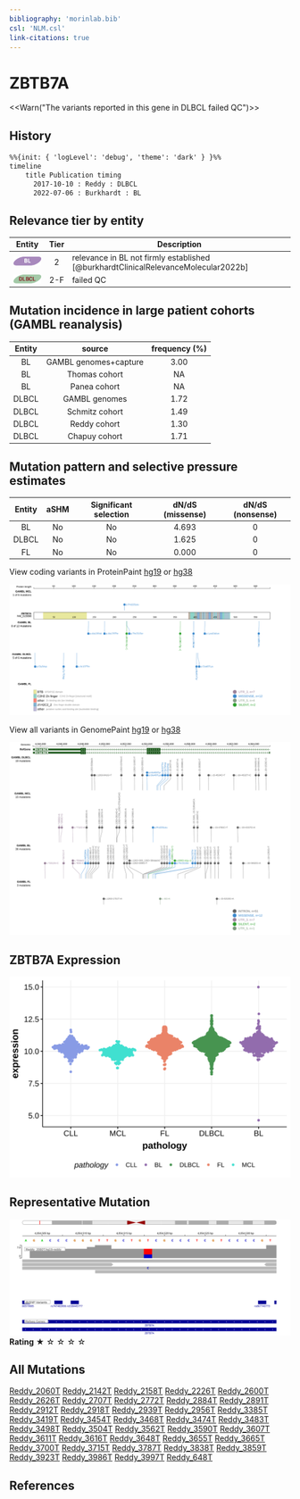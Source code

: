 ```yaml
---
bibliography: 'morinlab.bib'
csl: 'NLM.csl'
link-citations: true
---
```

# ZBTB7A

<<Warn("The variants reported in this gene in DLBCL failed QC")>>

## History

```mermaid
%%{init: { 'logLevel': 'debug', 'theme': 'dark' } }%%
timeline
    title Publication timing
      2017-10-10 : Reddy : DLBCL
      2022-07-06 : Burkhardt : BL
```

## Relevance tier by entity

|Entity|Tier|Description                              |
|:------:|:----:|-----------------------------------------|
|![BL](images/icons/BL_tier2.png)    |2   |relevance in BL not firmly established   [@burkhardtClinicalRelevanceMolecular2022b]|
|![DLBCL](images/icons/DLBCL_tier2.png) |2-F   |failed QC|

## Mutation incidence in large patient cohorts (GAMBL reanalysis)

|Entity|source               |frequency (%)|
|:------:|:---------------------:|:-------------:|
|BL    |GAMBL genomes+capture|3.00         |
|BL    |Thomas cohort        |  NA         |
|BL    |Panea cohort         |  NA         |
|DLBCL |GAMBL genomes        |1.72         |
|DLBCL |Schmitz cohort       |1.49         |
|DLBCL |Reddy cohort         |1.30         |
|DLBCL |Chapuy cohort        |1.71         |

## Mutation pattern and selective pressure estimates

|Entity|aSHM|Significant selection|dN/dS (missense)|dN/dS (nonsense)|
|:------:|:----:|:---------------------:|:----------------:|:----------------:|
|BL    |No  |No                   |4.693           |0               |
|DLBCL |No  |No                   |1.625           |0               |
|FL    |No  |No                   |0.000           |0               |




View coding variants in ProteinPaint [hg19](https://morinlab.github.io/LLMPP/GAMBL/ZBTB7A_protein.html)  or [hg38](https://morinlab.github.io/LLMPP/GAMBL/ZBTB7A_protein_hg38.html)

![](images/proteinpaint/ZBTB7A_NM_015898.svg)

View all variants in GenomePaint [hg19](https://morinlab.github.io/LLMPP/GAMBL/ZBTB7A.html)  or [hg38](https://morinlab.github.io/LLMPP/GAMBL/ZBTB7A_hg38.html)

![](images/proteinpaint/ZBTB7A.svg)

## ZBTB7A Expression
![](images/gene_expression/ZBTB7A_by_pathology.svg)
<!-- ORIGIN: reddyGeneticFunctionalDrivers2017 -->
<!-- BL: burkhardtClinicalRelevanceMolecular2022b -->
<!-- DLBCL: reddyGeneticFunctionalDrivers2017 -->

## Representative Mutation

![](primary/Reddy_ZBTB7A.svg)
**Rating**
&starf; &star; &star; &star; &star;

## All Mutations

[Reddy_2060T](https://www.bcgsc.ca/downloads/morinlab/GAMBL/Reddy/igv_reports/Reddy_2060T.html)
[Reddy_2142T](https://www.bcgsc.ca/downloads/morinlab/GAMBL/Reddy/igv_reports/Reddy_2142T.html)
[Reddy_2158T](https://www.bcgsc.ca/downloads/morinlab/GAMBL/Reddy/igv_reports/Reddy_2158T.html)
[Reddy_2226T](https://www.bcgsc.ca/downloads/morinlab/GAMBL/Reddy/igv_reports/Reddy_2226T.html)
[Reddy_2600T](https://www.bcgsc.ca/downloads/morinlab/GAMBL/Reddy/igv_reports/Reddy_2600T.html)
[Reddy_2626T](https://www.bcgsc.ca/downloads/morinlab/GAMBL/Reddy/igv_reports/Reddy_2626T.html)
[Reddy_2707T](https://www.bcgsc.ca/downloads/morinlab/GAMBL/Reddy/igv_reports/Reddy_2707T.html)
[Reddy_2772T](https://www.bcgsc.ca/downloads/morinlab/GAMBL/Reddy/igv_reports/Reddy_2772T.html)
[Reddy_2884T](https://www.bcgsc.ca/downloads/morinlab/GAMBL/Reddy/igv_reports/Reddy_2884T.html)
[Reddy_2891T](https://www.bcgsc.ca/downloads/morinlab/GAMBL/Reddy/igv_reports/Reddy_2891T.html)
[Reddy_2912T](https://www.bcgsc.ca/downloads/morinlab/GAMBL/Reddy/igv_reports/Reddy_2912T.html)
[Reddy_2918T](https://www.bcgsc.ca/downloads/morinlab/GAMBL/Reddy/igv_reports/Reddy_2918T.html)
[Reddy_2939T](https://www.bcgsc.ca/downloads/morinlab/GAMBL/Reddy/igv_reports/Reddy_2939T.html)
[Reddy_2956T](https://www.bcgsc.ca/downloads/morinlab/GAMBL/Reddy/igv_reports/Reddy_2956T.html)
[Reddy_3385T](https://www.bcgsc.ca/downloads/morinlab/GAMBL/Reddy/igv_reports/Reddy_3385T.html)
[Reddy_3419T](https://www.bcgsc.ca/downloads/morinlab/GAMBL/Reddy/igv_reports/Reddy_3419T.html)
[Reddy_3454T](https://www.bcgsc.ca/downloads/morinlab/GAMBL/Reddy/igv_reports/Reddy_3454T.html)
[Reddy_3468T](https://www.bcgsc.ca/downloads/morinlab/GAMBL/Reddy/igv_reports/Reddy_3468T.html)
[Reddy_3474T](https://www.bcgsc.ca/downloads/morinlab/GAMBL/Reddy/igv_reports/Reddy_3474T.html)
[Reddy_3483T](https://www.bcgsc.ca/downloads/morinlab/GAMBL/Reddy/igv_reports/Reddy_3483T.html)
[Reddy_3498T](https://www.bcgsc.ca/downloads/morinlab/GAMBL/Reddy/igv_reports/Reddy_3498T.html)
[Reddy_3504T](https://www.bcgsc.ca/downloads/morinlab/GAMBL/Reddy/igv_reports/Reddy_3504T.html)
[Reddy_3562T](https://www.bcgsc.ca/downloads/morinlab/GAMBL/Reddy/igv_reports/Reddy_3562T.html)
[Reddy_3590T](https://www.bcgsc.ca/downloads/morinlab/GAMBL/Reddy/igv_reports/Reddy_3590T.html)
[Reddy_3607T](https://www.bcgsc.ca/downloads/morinlab/GAMBL/Reddy/igv_reports/Reddy_3607T.html)
[Reddy_3611T](https://www.bcgsc.ca/downloads/morinlab/GAMBL/Reddy/igv_reports/Reddy_3611T.html)
[Reddy_3616T](https://www.bcgsc.ca/downloads/morinlab/GAMBL/Reddy/igv_reports/Reddy_3616T.html)
[Reddy_3648T](https://www.bcgsc.ca/downloads/morinlab/GAMBL/Reddy/igv_reports/Reddy_3648T.html)
[Reddy_3655T](https://www.bcgsc.ca/downloads/morinlab/GAMBL/Reddy/igv_reports/Reddy_3655T.html)
[Reddy_3665T](https://www.bcgsc.ca/downloads/morinlab/GAMBL/Reddy/igv_reports/Reddy_3665T.html)
[Reddy_3700T](https://www.bcgsc.ca/downloads/morinlab/GAMBL/Reddy/igv_reports/Reddy_3700T.html)
[Reddy_3715T](https://www.bcgsc.ca/downloads/morinlab/GAMBL/Reddy/igv_reports/Reddy_3715T.html)
[Reddy_3787T](https://www.bcgsc.ca/downloads/morinlab/GAMBL/Reddy/igv_reports/Reddy_3787T.html)
[Reddy_3838T](https://www.bcgsc.ca/downloads/morinlab/GAMBL/Reddy/igv_reports/Reddy_3838T.html)
[Reddy_3859T](https://www.bcgsc.ca/downloads/morinlab/GAMBL/Reddy/igv_reports/Reddy_3859T.html)
[Reddy_3923T](https://www.bcgsc.ca/downloads/morinlab/GAMBL/Reddy/igv_reports/Reddy_3923T.html)
[Reddy_3986T](https://www.bcgsc.ca/downloads/morinlab/GAMBL/Reddy/igv_reports/Reddy_3986T.html)
[Reddy_3997T](https://www.bcgsc.ca/downloads/morinlab/GAMBL/Reddy/igv_reports/Reddy_3997T.html)
[Reddy_648T](https://www.bcgsc.ca/downloads/morinlab/GAMBL/Reddy/igv_reports/Reddy_648T.html)

## References
